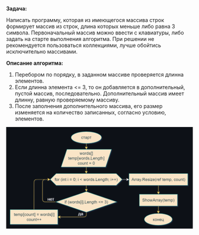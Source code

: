 **Задача:**

Написать программу, которая из имеющегося массива строк формирует массив из строк, длина которых меньше либо равна 3 символа. Первоначальный массив можно ввести с клавиатуры, либо задать на старте выполнения алгоритма. При решении не рекомендуется пользоваться коллекциями, лучше обойтись исключительно массивами.

**Описание алгоритма:**

1. Перебором по порядку, в заданном массиве проверяется длинна элементов.
2. Если длинна элемента <= 3, то он добавляется в дополнительный, пустой массив, последовательно. Дополнительный массив имеет длинну, равную проверяемому массиву.
3. После заполнения дополнительного массива, его размер изменяется на количество записанных, согласно условию, элементов.

![](https://github.com/ivancheg8/Final/blob/master/block%20diagram4.png)